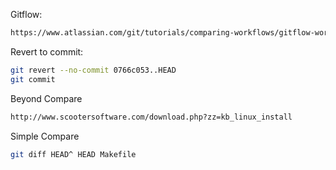 Gitflow:
```html
https://www.atlassian.com/git/tutorials/comparing-workflows/gitflow-workflow
```

Revert to commit:
```bash
git revert --no-commit 0766c053..HEAD
git commit
```

Beyond Compare
```html
http://www.scootersoftware.com/download.php?zz=kb_linux_install
```

Simple Compare
```bash
git diff HEAD^ HEAD Makefile
```
